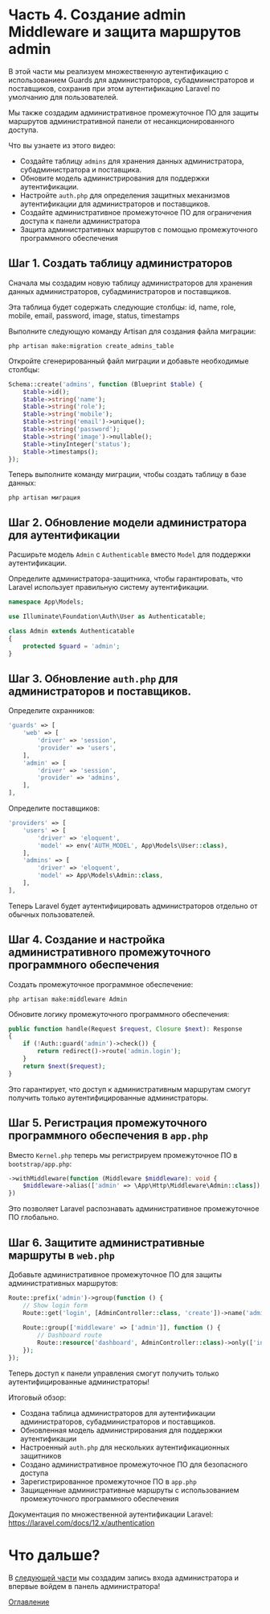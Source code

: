 # Часть 4. Создание admin Middleware и защита маршрутов admin

В этой части мы реализуем множественную аутентификацию с использованием Guards для администраторов, субадминистраторов и поставщиков, сохранив при этом аутентификацию Laravel по умолчанию для пользователей.

Мы также создадим административное промежуточное ПО для защиты маршрутов административной панели от несанкционированного доступа.

Что вы узнаете из этого видео:
- Создайте таблицу ```admins``` для хранения данных администратора, субадминистратора и поставщика.
- Обновите модель администрирования для поддержки аутентификации.
- Настройте ```auth.php``` для определения защитных механизмов аутентификации для администраторов и поставщиков.
- Создайте административное промежуточное ПО для ограничения доступа к панели администратора
- Защита административных маршрутов с помощью промежуточного программного обеспечения

## Шаг 1. Создать таблицу администраторов

Сначала мы создадим новую таблицу администраторов для хранения данных администраторов, субадминистраторов и поставщиков.

Эта таблица будет содержать следующие столбцы: id, name, role, mobile, email, password, image, status, timestamps

Выполните следующую команду Artisan для создания файла миграции:
```
php artisan make:migration create_admins_table
```
Откройте сгенерированный файл миграции и добавьте необходимые столбцы:
```php
Schema::create('admins', function (Blueprint $table) {
    $table->id();
    $table->string('name');
    $table->string('role');
    $table->string('mobile');
    $table->string('email')->unique();
    $table->string('password');
    $table->string('image')->nullable();
    $table->tinyInteger('status');
    $table->timestamps();
});
```
Теперь выполните команду миграции, чтобы создать таблицу в базе данных:
```
php artisan миграция
```
## Шаг 2. Обновление модели администратора для аутентификации

Расширьте модель ```Admin``` с ```Authenticable``` вместо ```Model``` для поддержки аутентификации.

Определите администратора-защитника, чтобы гарантировать, что Laravel использует правильную систему аутентификации.
```php
namespace App\Models;

use Illuminate\Foundation\Auth\User as Authenticatable;

class Admin extends Authenticatable
{
    protected $guard = 'admin';
}
```
## Шаг 3. Обновление ```auth.php``` для администраторов и поставщиков.

Определите охранников:
```php
'guards' => [
    'web' => [
        'driver' => 'session',
        'provider' => 'users',
    ],
    'admin' => [
        'driver' => 'session',
        'provider' => 'admins',
    ],
],
```
Определите поставщиков:
```php
'providers' => [
    'users' => [
        'driver' => 'eloquent',
        'model' => env('AUTH_MODEL', App\Models\User::class),
    ],
    'admins' => [
        'driver' => 'eloquent',
        'model' => App\Models\Admin::class,
    ],
],
```
Теперь Laravel будет аутентифицировать администраторов отдельно от обычных пользователей.

## Шаг 4. Создание и настройка административного промежуточного программного обеспечения

Создать промежуточное программное обеспечение:
```
php artisan make:middleware Admin
```
Обновите логику промежуточного программного обеспечения:
```php
public function handle(Request $request, Closure $next): Response
{
    if (!Auth::guard('admin')->check()) {
        return redirect()->route('admin.login');
    }
    return $next($request);
}
```
Это гарантирует, что доступ к административным маршрутам смогут получить только аутентифицированные администраторы.

## Шаг 5. Регистрация промежуточного программного обеспечения в ```app.php```

Вместо ```Kernel.php``` теперь мы регистрируем промежуточное ПО в ```bootstrap/app.php```:
```php
->withMiddleware(function (Middleware $middleware): void {
    $middleware->alias(['admin' => \App\Http\Middleware\Admin::class]);
})
```
Это позволяет Laravel распознавать административное промежуточное ПО глобально.

## Шаг 6. Защитите административные маршруты в ```web.php```

Добавьте административное промежуточное ПО для защиты административных маршрутов:
```php
Route::prefix('admin')->group(function () {
    // Show login form
    Route::get('login', [AdminController::class, 'create'])->name('admin.login');
    
    Route::group(['middleware' => ['admin']], function () {
        // Dashboard route
        Route::resource('dashboard', AdminController::class)->only(['index']);
    });
});
```
Теперь доступ к панели управления смогут получить только аутентифицированные администраторы!

Итоговый обзор:
- Создана таблица администраторов для аутентификации администраторов, субадминистраторов и поставщиков.
- Обновленная модель администрирования для поддержки аутентификации
- Настроенный ```auth.php``` для нескольких аутентификационных защитников
- Создано административное промежуточное ПО для безопасного доступа
- Зарегистрированное промежуточное ПО в ```app.php```
- Защищенные административные маршруты с использованием промежуточного программного обеспечения

Документация по множественной аутентификации Laravel: https://laravel.com/docs/12.x/authentication

# Что дальше?

В [следующей части](05.md) мы создадим запись входа администратора и впервые войдем в панель администратора!

[Оглавление](../README.md)
